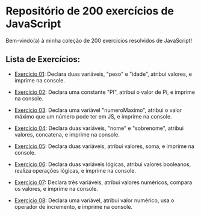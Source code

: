 # Repositório de 200 exercícios de JavaScript

Bem-vindo(a) à minha coleção de 200 exercícios resolvidos de JavaScript! 

## Lista de Exercícios:

- [Exercício 01](exercicios/exercicio01.js): Declara duas variáveis, "peso" e "idade", atribui valores, e imprime na console.

- [Exercício 02](exercicios/exercicio02.js): Declara uma constante "PI", atribui o valor de Pi, e imprime na console.

- [Exercício 03](exercicios/exercicio03.js): Declara uma variável "numeroMaximo", atribui o valor máximo que um número pode ter em JS, e imprime na console.

- [Exercício 04](exercicios/exercicio04.js): Declara duas variáveis, "nome" e "sobrenome", atribui valores, concatena, e imprime na console.

- [Exercício 05](exercicios/exercicio05.js): Declara duas variáveis, atribui valores, soma, e imprime na console.

- [Exercício 06](exercicios/exercicio06.js): Declara duas variáveis lógicas, atribui valores booleanos, realiza operações lógicas, e imprime na console.

- [Exercício 07](exercicios/exercicio07.js): Declara três variáveis, atribui valores numéricos, compara os valores, e imprime na console.

- [Exercício 08](exercicios/exercicio08.js): Declara uma variável, atribui valor numérico, usa o operador de incremento, e imprime na console.